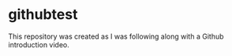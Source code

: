 # githubtest
This repository was created as I was following along with a Github introduction video. 
